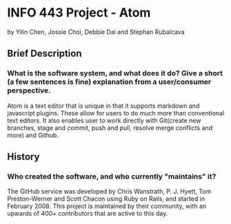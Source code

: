 # INFO 443 Project - Atom
by Yilin Chen, Jossie Choi, Debbie Dai and Stephan Rubalcava
## Brief Description
### What is the software system, and what does it do? Give a short (a few sentences is fine) explanation from a user/consumer perspective.
Atom is a text editor that is unique in that it supports markdown and javascript plugins. These allow for users to do much more than conventional text editors. It also enables user to work directly with Git(create new branches, stage and commit, push and pull, resolve merge conflicts and more) and Github.

## History
### Who created the software, and who currently "maintains" it? 
The GitHub service was developed by Chris Wanstrath, P. J. Hyett, Tom Preston-Werner and Scott Chacon using Ruby on Rails, and started in February 2008. This project is maintained by their community, with an upwards of 400+ contributors that are active to this day.